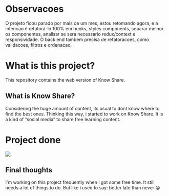 # Observacoes
O projeto ficou parado por mais de um mes, estou retomando agora, e a intencao é refatorá-lo 100% em hooks, styles components, separar melhor os componentes, analisar se sera necessario redux/context e responsividade.
O back end tambem precisa de refatoracoes, como validacoes, filtros e ordenacao.
# What is this project?

This repository contains the web version of Know Share.

## What is Know Share?
Considering the huge amount of content, its usual to dont know where to find the best ones. Thinking this way, i started to work on Know Share. It is a kind of “social media” to share free learning content.

# Project done
![](.gifs/palette.gif)


## Final thoughts
I'm working on this project frequently when i got some free time. It still needs a lot of things to do. But like i used to say: better late than never :grin:

